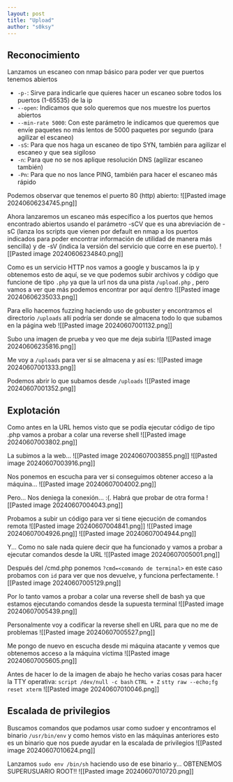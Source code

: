 ```yaml
---
layout: post
title: "Upload"
author: "s0ksy"
---
```



## Reconocimiento

Lanzamos un escaneo con nmap básico para poder ver que puertos tenemos abiertos
* `-p-`: Sirve para indicarle que quieres hacer un escaneo sobre todos los puertos (1-65535) de la ip 
* `--open`: Indicamos que solo queremos que nos muestre los puertos abiertos
* `--min-rate 5000`: Con este parámetro le indicamos que queremos que envíe paquetes no más lentos de 5000 paquetes por segundo (para agilizar el escaneo)
* `-sS`: Para que nos haga un escaneo de tipo SYN, también para agilizar el escaneo y que sea sigiloso
* `-n`: Para que no se nos aplique resolución DNS (agilizar escaneo también)
* `-Pn`: Para que no nos lance PING, también para hacer el escaneo más rápido

Podemos observar que tenemos el puerto 80 (http) abierto:
![[Pasted image 20240606234745.png]]

Ahora lanzaremos un escaneo más específico a los puertos que hemos encontrado abiertos usando el parámetro -sCV que es una abreviación de -sC (lanza los scripts que vienen por default en nmap a los puertos indicados para poder encontrar información de utilidad de manera más sencilla) y de -sV (indica la versión del servicio que corre en ese puerto).
![[Pasted image 20240606234840.png]]

Como es un servicio HTTP nos vamos a google y buscamos la ip y obtenemos esto de aquí, se ve que podemos subir archivos y código que funcione de tipo `.php` ya que la url nos da una pista `/upload.php` , pero vamos a ver que más podemos encontrar por aquí dentro
![[Pasted image 20240606235033.png]]

Para ello hacemos fuzzing haciendo uso de gobuster y encontramos el directorio `/uploads` allí podría ser donde se almacena todo lo que subamos en la página web
![[Pasted image 20240607001132.png]]

Subo una imagen de prueba y veo que me deja subirla
![[Pasted image 20240606235816.png]]

Me voy a `/uploads` para ver si se almacena y así es:
![[Pasted image 20240607001333.png]]

Podemos abrir lo que subamos desde `/uploads` 
![[Pasted image 20240607001352.png]]

## Explotación

Como antes en la URL hemos visto que se podía ejecutar código de tipo .php vamos a probar a colar una reverse shell
![[Pasted image 20240607003802.png]]

La subimos a la web...
![[Pasted image 20240607003855.png]]
![[Pasted image 20240607003916.png]]

Nos ponemos en escucha para ver si conseguimos obtener acceso a la máquina...
![[Pasted image 20240607004002.png]]

Pero... Nos deniega la conexión... :(. Habrá que probar de otra forma
![[Pasted image 20240607004043.png]]

Probamos a subir un código para ver si tiene ejecución de comandos remota
![[Pasted image 20240607004841.png]]
![[Pasted image 20240607004926.png]]
![[Pasted image 20240607004944.png]]

Y... Como no sale nada quiere decir que ha funcionado y vamos a probar a ejecutar comandos desde la URL
![[Pasted image 20240607005001.png]]

Después del /cmd.php ponemos `?cmd=<comando de terminal>` en este caso probamos con `id` para ver que nos devuelve, y funciona perfectamente.
![[Pasted image 20240607005129.png]]

Por lo tanto vamos a probar a colar una reverse shell de bash ya que estamos ejecutando comandos desde la supuesta terminal
![[Pasted image 20240607005439.png]]

Personalmente voy a codificar la reverse shell en URL para que no me de problemas
![[Pasted image 20240607005527.png]]

Me pongo de nuevo en escucha desde mi máquina atacante y vemos que obtenemos acceso a la máquina víctima
![[Pasted image 20240607005605.png]]

Antes de hacer lo de la imagen de abajo he hecho varias cosas para hacer la TTY operativa:
`script /dev/null -c bash`
`CTRL + Z`
`stty raw --echo;fg`
`reset xterm`
![[Pasted image 20240607010046.png]]

## Escalada de privilegios

Buscamos comandos que podamos usar como sudoer y encontramos el binario `/usr/bin/env` y como hemos visto en las máquinas anteriores esto es un binario que nos puede ayudar en la escalada de privilegios
![[Pasted image 20240607010624.png]]

Lanzamos `sudo env /bin/sh` haciendo uso de ese binario y... OBTENEMOS SUPERUSUARIO ROOT!!
![[Pasted image 20240607010720.png]]
